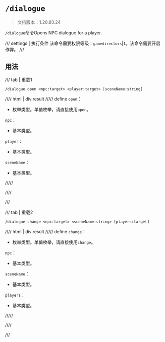 # `/dialogue`

> 文档版本：1.20.80.24

`/dialogue`命令Opens NPC dialogue for a player.

/// settings | 执行条件
该命令需要权限等级：`gamedirectors`|`1`。该命令需要开启作弊。
///

## 用法

/// tab | 重载1
```mcfunction
/dialogue open <npc:target> <player:target> [sceneName:string]
```

//// html | div.result
///// define
`open`：<!-- md:samp DialogueOpenAction -->

- 枚举类型。单值枚举，请直接使用`open`。

`npc`：<!-- md:samp target -->

- 基本类型。

`player`：<!-- md:samp target -->

- 基本类型。

`sceneName`：<!-- md:samp string -->

- 基本类型。


/////

////

///

/// tab | 重载2
```mcfunction
/dialogue change <npc:target> <sceneName:string> [players:target]
```

//// html | div.result
///// define
`change`：<!-- md:samp DialogueChangeAction -->

- 枚举类型。单值枚举，请直接使用`change`。

`npc`：<!-- md:samp target -->

- 基本类型。

`sceneName`：<!-- md:samp string -->

- 基本类型。

`players`：<!-- md:samp target -->

- 基本类型。


/////

////

///
